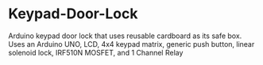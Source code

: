 # Keypad-Door-Lock
Arduino keypad door lock that uses reusable cardboard as its safe box.
Uses an Arduino UNO, LCD, 4x4 keypad matrix, generic push button, linear solenoid lock, IRF510N MOSFET, and 1 Channel Relay 
